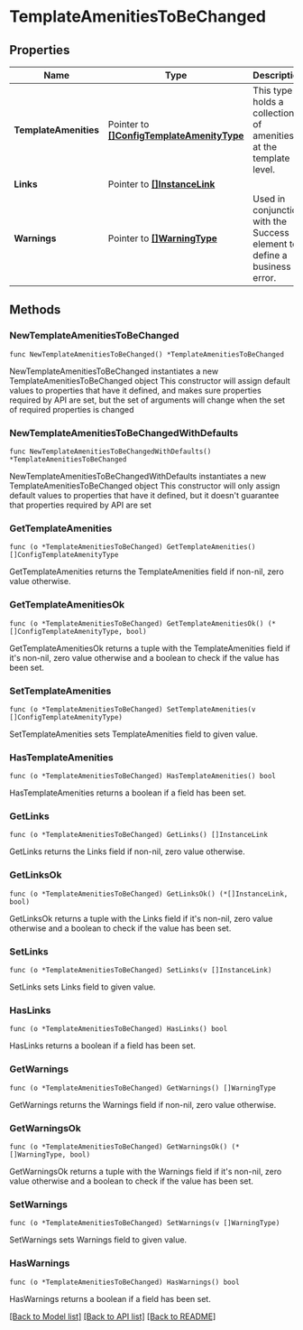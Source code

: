 # TemplateAmenitiesToBeChanged

## Properties

Name | Type | Description | Notes
------------ | ------------- | ------------- | -------------
**TemplateAmenities** | Pointer to [**[]ConfigTemplateAmenityType**](ConfigTemplateAmenityType.md) | This type holds a collection of amenities at the template level. | [optional] 
**Links** | Pointer to [**[]InstanceLink**](InstanceLink.md) |  | [optional] 
**Warnings** | Pointer to [**[]WarningType**](WarningType.md) | Used in conjunction with the Success element to define a business error. | [optional] 

## Methods

### NewTemplateAmenitiesToBeChanged

`func NewTemplateAmenitiesToBeChanged() *TemplateAmenitiesToBeChanged`

NewTemplateAmenitiesToBeChanged instantiates a new TemplateAmenitiesToBeChanged object
This constructor will assign default values to properties that have it defined,
and makes sure properties required by API are set, but the set of arguments
will change when the set of required properties is changed

### NewTemplateAmenitiesToBeChangedWithDefaults

`func NewTemplateAmenitiesToBeChangedWithDefaults() *TemplateAmenitiesToBeChanged`

NewTemplateAmenitiesToBeChangedWithDefaults instantiates a new TemplateAmenitiesToBeChanged object
This constructor will only assign default values to properties that have it defined,
but it doesn't guarantee that properties required by API are set

### GetTemplateAmenities

`func (o *TemplateAmenitiesToBeChanged) GetTemplateAmenities() []ConfigTemplateAmenityType`

GetTemplateAmenities returns the TemplateAmenities field if non-nil, zero value otherwise.

### GetTemplateAmenitiesOk

`func (o *TemplateAmenitiesToBeChanged) GetTemplateAmenitiesOk() (*[]ConfigTemplateAmenityType, bool)`

GetTemplateAmenitiesOk returns a tuple with the TemplateAmenities field if it's non-nil, zero value otherwise
and a boolean to check if the value has been set.

### SetTemplateAmenities

`func (o *TemplateAmenitiesToBeChanged) SetTemplateAmenities(v []ConfigTemplateAmenityType)`

SetTemplateAmenities sets TemplateAmenities field to given value.

### HasTemplateAmenities

`func (o *TemplateAmenitiesToBeChanged) HasTemplateAmenities() bool`

HasTemplateAmenities returns a boolean if a field has been set.

### GetLinks

`func (o *TemplateAmenitiesToBeChanged) GetLinks() []InstanceLink`

GetLinks returns the Links field if non-nil, zero value otherwise.

### GetLinksOk

`func (o *TemplateAmenitiesToBeChanged) GetLinksOk() (*[]InstanceLink, bool)`

GetLinksOk returns a tuple with the Links field if it's non-nil, zero value otherwise
and a boolean to check if the value has been set.

### SetLinks

`func (o *TemplateAmenitiesToBeChanged) SetLinks(v []InstanceLink)`

SetLinks sets Links field to given value.

### HasLinks

`func (o *TemplateAmenitiesToBeChanged) HasLinks() bool`

HasLinks returns a boolean if a field has been set.

### GetWarnings

`func (o *TemplateAmenitiesToBeChanged) GetWarnings() []WarningType`

GetWarnings returns the Warnings field if non-nil, zero value otherwise.

### GetWarningsOk

`func (o *TemplateAmenitiesToBeChanged) GetWarningsOk() (*[]WarningType, bool)`

GetWarningsOk returns a tuple with the Warnings field if it's non-nil, zero value otherwise
and a boolean to check if the value has been set.

### SetWarnings

`func (o *TemplateAmenitiesToBeChanged) SetWarnings(v []WarningType)`

SetWarnings sets Warnings field to given value.

### HasWarnings

`func (o *TemplateAmenitiesToBeChanged) HasWarnings() bool`

HasWarnings returns a boolean if a field has been set.


[[Back to Model list]](../README.md#documentation-for-models) [[Back to API list]](../README.md#documentation-for-api-endpoints) [[Back to README]](../README.md)


